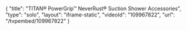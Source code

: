 {
    "title": "TITAN&reg; PowerGrip&trade; NeverRust&reg; Suction Shower Accessories",
    "type": "solo",
    "layout": "iframe-static",
    "videoId": "109967822",
    "url": "\/tvpembed\/109967822"
}